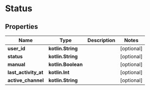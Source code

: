 
# Status

## Properties
Name | Type | Description | Notes
------------ | ------------- | ------------- | -------------
**user_id** | **kotlin.String** |  |  [optional]
**status** | **kotlin.String** |  |  [optional]
**manual** | **kotlin.Boolean** |  |  [optional]
**last_activity_at** | **kotlin.Int** |  |  [optional]
**active_channel** | **kotlin.String** |  |  [optional]



